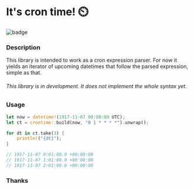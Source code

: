 # It's cron time! ⏲️
![badge](https://github.com/lsunsi/crontime/actions/workflows/test.yml/badge.svg)

### Description

This library is intended to work as a cron expression parser.
For now it yields an iterator of upcoming datetimes that follow the parsed expression, simple as that.

###### This library is in development. It does not implement the whole syntax yet.

### Usage

```rust
let now = datetime!(1917-11-07 00:00:00 UTC);
let ct = crontime::build(now, "0 1 * * * *").unwrap();

for dt in ct.take(3) {
    println!("{dt}");
}

// 1917-11-07 0:01:00.0 +00:00:00
// 1917-11-07 1:01:00.0 +00:00:00
// 1917-11-07 2:01:00.0 +00:00:00
```

### Thanks
